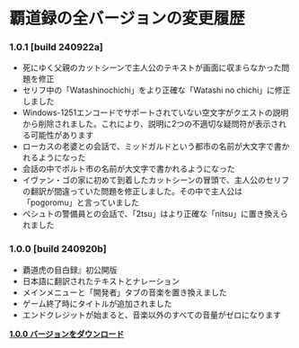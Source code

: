 # 覇道録の全バージョンの変更履歴

### 1.0.1 [build 240922a]

- 死にゆく父親のカットシーンで主人公のテキストが画面に収まらなかった問題を修正
- セリフ中の「Watashinochichi」をより正確な「Watashi no chichi」に修正しました
- Windows-1251エンコードでサポートされていない空文字がクエストの説明から削除されました。これにより、説明に2つの不適切な疑問符が表示される可能性があります
- ローカスの老婆との会話で、ミッドガルドという都市の名前が大文字で書かれるようになった
- 会話の中でポルト市の名前が大文字で書かれるようになった
- イヴァン・ゴの家に初めて到着したカットシーンの冒頭で、主人公のセリフの翻訳が間違っていた問題を修正しました。その中で主人公は「pogoromu」と言っていました
- ペシュトの警備員との会話で、「2tsu」はより正確な「nitsu」に置き換えられました

### 1.0.0 [build 240920b]

- 覇道虎の目白録』初公開版
- 日本語に翻訳されたテキストとナレーション
- メインメニューと「開発者」タブの音楽を置き換えました
- ゲーム終了時にタイトルが追加されました
- エンドクレジットが始まると、音楽以外のすべての音量がゼロになります

**[1.0.0 バージョンをダウンロード](https://github.com/ksh1vn/Haadotorakku_no_Mokushiroku/releases/tag/1.0)**